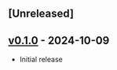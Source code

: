 ## [Unreleased]

## [v0.1.0](https://github.com/sue445/go-gem-wrapper/releases/tag/v0.1.0) - 2024-10-09
* Initial release
